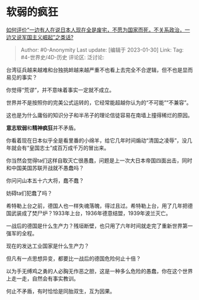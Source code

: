 # 软弱的疯狂
[如何评价“一边有人在说日本人现在全是废宅，不愿为国家而死，不关系政治，一边又说军国主义崛起”之类话?](https://www.zhihu.com/question/581168733/answer/2867280495)

> Author: #0-Anonymity
> Last update: [编辑于 2023-01-30]
> Link:
> Tag: #4-世界史/4D-历史
> 评论区:
> 泛讨论:

台湾征兵越来越难和台独挑衅越来越严重不也看上去完全不合逻辑，但不也是显而易见的事实？

你觉得“荒谬”，并不意味着事实一定就不成立。

世界并不是按照你的完美公式运转的，它经常能超越你认为的“不可能”“不兼容”。

这也是为什么庸俗的知识分子和半吊子的理论信徒容易在南墙上撞得稀烂的原因。

**意志软弱**和**精神疯狂**并不矛盾。

你看着现在日本似乎全是看里番的小绵羊，给它几年时间煽动“清国之凌辱”，没几年就会有“皇国志士”成百万成千万的冒出来。

你当然会觉得ta们这样自取灭亡很愚蠢，问题是上一次大日本帝国四面出击，同时和中国美国苏联开战就不愚蠢吗？

你问问山本五十六大将，蠢不蠢？

妨碍ta们犯蠢了吗？

希特勒上台之前，德国人也一样失魂落魄，得过且过。希特勒上台，用了几年把德国武装成了焚尸炉？1933年上台，1936年德意结盟，1939年波兰灭亡。

一战后的德国是什么生产力？残垣断壁，也只用了六年时间就走完了重新世界第一强军的全程。

现在的发达工业国家是什么生产力？

但凡有一点思想异变，都要比一战后的德国危险何止十倍？

以为手无缚鸡之勇的人必胸无作恶之胆，这是一种多么危险的愚蠢，你在这个世界上走一走，自然会有事实教训。

何止不矛盾，有时恰恰是同胎双生，互为因果。
